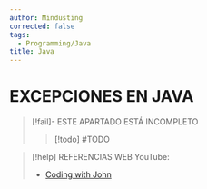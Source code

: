 ```yaml
---
author: Mindusting
corrected: false
tags:
  - Programming/Java
title: Java
---
```


# EXCEPCIONES EN JAVA

> [!fail]- ESTE APARTADO ESTÁ INCOMPLETO
> > [!todo] #TODO

> [!help] REFERENCIAS WEB
> YouTube:
> - [Coding with John](https://youtu.be/1XAfapkBQjk)
